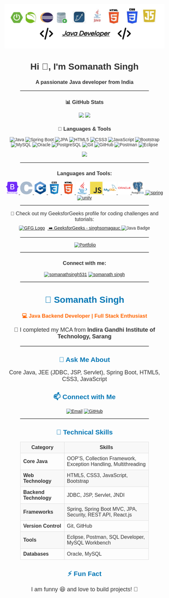 ![logo](https://github.com/Somanath-Singh/Somanath-Singh/blob/main/header-img.jpg)

<div align="center" style="font-family: Arial, sans-serif; color: #333;">

<h1 align="center">Hi 👋, I'm Somanath Singh</h1>
<h3 align="center">A passionate Java developer from India</h3>

<hr style="border: 1px solid #ddd; width: 80%;">

### 📊 GitHub Stats

<p align="center">
  <img src="https://github-readme-stats.vercel.app/api?username=Somanath-Singh&show_icons=true&theme=github_dark" width="48%">
  <img src="https://github-readme-stats.vercel.app/api/top-langs/?username=Somanath-Singh&layout=compact&theme=github_dark" width="48%">
</p>

### 🚀 Languages & Tools
<div align="center">
  
![Java](https://img.shields.io/badge/Java-%23ED8B00.svg?style=flat-square&logo=java&logoColor=white)
![Spring Boot](https://img.shields.io/badge/Spring_Boot-6DB33F?style=flat-square&logo=spring-boot&logoColor=white)
![JPA](https://img.shields.io/badge/JPA-%236DB33F?style=flat-square)
![HTML5](https://img.shields.io/badge/HTML5-E34F26?style=flat-square&logo=html5&logoColor=white)
![CSS3](https://img.shields.io/badge/CSS3-1572B6?style=flat-square&logo=css3&logoColor=white)
![JavaScript](https://img.shields.io/badge/JavaScript-F7DF1E?style=flat-square&logo=javascript&logoColor=black)
![Bootstrap](https://img.shields.io/badge/Bootstrap-563D7C?style=flat-square&logo=bootstrap&logoColor=white)
![MySQL](https://img.shields.io/badge/MySQL-00000F?style=flat-square&logo=mysql&logoColor=white)
![Oracle](https://img.shields.io/badge/Oracle-F80000?style=flat-square&logo=oracle&logoColor=white)
![PostgreSQL](https://img.shields.io/badge/PostgreSQL-316192?style=flat-square&logo=postgresql&logoColor=white)
![Git](https://img.shields.io/badge/Git-F05032?style=flat-square&logo=git&logoColor=white)
![GitHub](https://img.shields.io/badge/GitHub-100000?style=flat-square&logo=github&logoColor=white)
![Postman](https://img.shields.io/badge/Postman-FF6C37?style=flat-square&logo=postman&logoColor=white)
![Eclipse](https://img.shields.io/badge/Eclipse-2C2255?style=flat-square&logo=eclipse&logoColor=white)

</div>

<p align="center">
  <img src="https://github-readme-streak-stats.herokuapp.com?user=Somanath-Singh&theme=dark&hide_border=true">
</p>

<hr style="border: 1px solid #ddd; width: 80%;">

<h3 align="center">Languages and Tools:</h3>
<p align="center"> <a href="https://getbootstrap.com" target="_blank" rel="noreferrer"> <img src="https://raw.githubusercontent.com/devicons/devicon/master/icons/bootstrap/bootstrap-plain-wordmark.svg" alt="bootstrap" width="40" height="40"/> </a> <a href="https://www.cprogramming.com/" target="_blank" rel="noreferrer"> <img src="https://raw.githubusercontent.com/devicons/devicon/master/icons/c/c-original.svg" alt="c" width="40" height="40"/> </a> <a href="https://www.w3schools.com/cpp/" target="_blank" rel="noreferrer"> <img src="https://raw.githubusercontent.com/devicons/devicon/master/icons/cplusplus/cplusplus-original.svg" alt="cplusplus" width="40" height="40"/> </a> <a href="https://www.w3schools.com/css/" target="_blank" rel="noreferrer"> <img src="https://raw.githubusercontent.com/devicons/devicon/master/icons/css3/css3-original-wordmark.svg" alt="css3" width="40" height="40"/> </a> <a href="https://www.w3.org/html/" target="_blank" rel="noreferrer"> <img src="https://raw.githubusercontent.com/devicons/devicon/master/icons/html5/html5-original-wordmark.svg" alt="html5" width="40" height="40"/> </a> <a href="https://www.java.com" target="_blank" rel="noreferrer"> <img src="https://raw.githubusercontent.com/devicons/devicon/master/icons/java/java-original.svg" alt="java" width="40" height="40"/> </a> <a href="https://developer.mozilla.org/en-US/docs/Web/JavaScript" target="_blank" rel="noreferrer"> <img src="https://raw.githubusercontent.com/devicons/devicon/master/icons/javascript/javascript-original.svg" alt="javascript" width="40" height="40"/> </a> <a href="https://www.mysql.com/" target="_blank" rel="noreferrer"> <img src="https://raw.githubusercontent.com/devicons/devicon/master/icons/mysql/mysql-original-wordmark.svg" alt="mysql" width="40" height="40"/> </a> <a href="https://www.oracle.com/" target="_blank" rel="noreferrer"> <img src="https://raw.githubusercontent.com/devicons/devicon/master/icons/oracle/oracle-original.svg" alt="oracle" width="40" height="40"/> </a> <a href="https://www.postgresql.org" target="_blank" rel="noreferrer"> <img src="https://raw.githubusercontent.com/devicons/devicon/master/icons/postgresql/postgresql-original-wordmark.svg" alt="postgresql" width="40" height="40"/> </a> <a href="https://spring.io/" target="_blank" rel="noreferrer"> <img src="https://www.vectorlogo.zone/logos/springio/springio-icon.svg" alt="spring" width="40" height="40"/> </a> <a href="https://unity.com/" target="_blank" rel="noreferrer"> <img src="https://www.vectorlogo.zone/logos/unity3d/unity3d-icon.svg" alt="unity" width="40" height="40"/> </a> </p>

<hr style="border: 1px solid #ddd; width: 80%;">

<p style="font-family: Arial, sans-serif; font-size: 16px; margin-bottom: 8px;">
  🌟 Check out my GeeksforGeeks profile for coding challenges and tutorials:
</p>

<div>
  <a href="https://www.geeksforgeeks.org/user/singhsomagauc/" target="_blank">
    <img src="https://media.geeksforgeeks.org/wp-content/cdn-uploads/gfg_200X200.png" 
         alt="GFG Logo" style="width:20px; height:20px; margin-right: 8px; border-radius: 3px;">
    ➡️ GeeksforGeeks - singhsomagauc
  </a>
  <img src="https://img.shields.io/badge/Java-%23ED8B00.svg?style=flat-square&logo=java&logoColor=white" alt="Java Badge" />
</div>

<hr style="border: 1px solid #ddd; width: 80%;">

<img src="https://camo.githubusercontent.com/11f260a2d2e6b06ff7ed5f3badbf3a6007d43f88d69a3f4818644ea715c294ac/68747470733a2f2f6b6f6d617265762e636f6d2f67687076632f3f757365726e616d653d736f6d616e6174682d73696e6768266c6162656c3d50726f66696c65253230766965777326636f6c6f723d306537356236267374796c653d666c6174" alt="">
    
<a href="https://somanath-singh.github.io/Somanath-Portfolio/" target="_blank">
        <img src="https://img.shields.io/badge/Portfolio-Visit-blue?style=for-the-badge&logo=google-chrome" alt="Portfolio">
</a>

<hr style="border: 1px solid #ddd; width: 80%;">

<h3 align="center">Connect with me:</h3>
<p align="center">
<a href="https://linkedin.com/in/somanathsingh531" target="blank"><img align="center" src="https://raw.githubusercontent.com/rahuldkjain/github-profile-readme-generator/master/src/images/icons/Social/linked-in-alt.svg" alt="somanathsingh531" height="30" width="40" /></a>
<a href="https://www.hackerrank.com/somanath singh" target="blank"><img align="center" src="https://raw.githubusercontent.com/rahuldkjain/github-profile-readme-generator/master/src/images/icons/Social/hackerrank.svg" alt="somanath singh" height="30" width="40" /></a>
</p>

<hr style="border: 1px solid #ddd; width: 80%;">

</div>

<div align="center" style="font-family: Arial, sans-serif; color: #333;">
    <h1 style="color: #0077B5;">🚀 Somanath Singh</h1>
    <h3 style="color: #ff6600;">💻 Java Backend Developer | Full Stack Enthusiast</h3>

<p style="font-size: 18px;">🔭 I completed my MCA from <strong>Indira Gandhi Institute of Technology, Sarang</strong></p>

<hr style="border: 1px solid #ddd; width: 80%;">

 <h2 style="color: #0077B5;">💬 Ask Me About</h2>
 <p style="font-size: 18px;">Core Java, JEE (JDBC, JSP, Servlet), Spring Boot, HTML5, CSS3, JavaScript</p>

 <h2 style="color: #0077B5;">📫 Connect with Me</h2>
 
  <a href="mailto:somanathsingh531@gmail.com"><img src="https://img.shields.io/badge/Gmail-Email-red?style=for-the-badge&logo=gmail" alt="Email"></a>
  <a href="https://github.com/Somanath-Singh"><img src="https://img.shields.io/badge/GitHub-Profile-black?style=for-the-badge&logo=github" alt="GitHub"></a>
</p>

 <hr style="border: 1px solid #ddd; width: 80%;">

<h2 style="color: #0077B5;">🌱 Technical Skills</h2>

<table style="border-collapse: collapse; width: 80%; margin: auto; font-size: 16px;">
        <tr style="background-color: #f8f8f8;">
            <th style="border: 1px solid #ddd; padding: 8px;">Category</th>
            <th style="border: 1px solid #ddd; padding: 8px;">Skills</th>
        </tr>
        <tr>
            <td style="border: 1px solid #ddd; padding: 8px;"><strong>Core Java</strong></td>
            <td style="border: 1px solid #ddd; padding: 8px;">OOP’S, Collection Framework, Exception Handling, Multithreading</td>
        </tr>
        <tr style="background-color: #f8f8f8;">
            <td style="border: 1px solid #ddd; padding: 8px;"><strong>Web Technology</strong></td>
            <td style="border: 1px solid #ddd; padding: 8px;">HTML5, CSS3, JavaScript, Bootstrap</td>
        </tr>
        <tr>
            <td style="border: 1px solid #ddd; padding: 8px;"><strong>Backend Technology</strong></td>
            <td style="border: 1px solid #ddd; padding: 8px;">JDBC, JSP, Servlet, JNDI</td>
        </tr>
        <tr style="background-color: #f8f8f8;">
            <td style="border: 1px solid #ddd; padding: 8px;"><strong>Frameworks</strong></td>
            <td style="border: 1px solid #ddd; padding: 8px;">Spring, Spring Boot MVC, JPA, Security, REST API, React.js</td>
        </tr>
        <tr>
            <td style="border: 1px solid #ddd; padding: 8px;"><strong>Version Control</strong></td>
            <td style="border: 1px solid #ddd; padding: 8px;">Git, GitHub</td>
        </tr>
        <tr style="background-color: #f8f8f8;">
            <td style="border: 1px solid #ddd; padding: 8px;"><strong>Tools</strong></td>
            <td style="border: 1px solid #ddd; padding: 8px;">Eclipse, Postman, SQL Developer, MySQL Workbench</td>
        </tr>
        <tr>
            <td style="border: 1px solid #ddd; padding: 8px;"><strong>Databases</strong></td>
            <td style="border: 1px solid #ddd; padding: 8px;">Oracle, MySQL</td>
        </tr>
    </table>

<h2 style="color: #0077B5;">⚡ Fun Fact</h2>
<p style="font-size: 18px;"> I am funny 😆 and love to build projects! 🚀</p>
</div>
